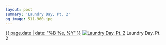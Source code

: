 ```yaml
---
layout: post
summary: 'Laundry Day, Pt. 2'
og_image: 511-960.jpg
---
```


<p>
  <time><a href="/511">{{ page.date | date: "%B %e, %Y" }}</a></time>
  <a href="/511"><img src="{{ site.assets_url }}/511-480.jpg" srcset="{{ site.assets_url }}/511-960.jpg 960w, {{ site.assets_url }}/511-720.jpg 720w, {{ site.assets_url }}/511-480.jpg 480w, {{ site.assets_url }}/511-240.jpg 240w" sizes="(min-width: 700px) 50vw, calc(100vw - 2rem)" alt="Laundry Day, Pt. 2" /></a>
  <span>Laundry Day, Pt. 2</span>
</p>
